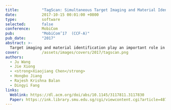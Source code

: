 ```yaml
---
title:          "TagScan: Simultaneous Target Imaging and Material Identification with Commodity RFID Devices"
date:           2017-10-15 00:01:00 +0800
type:           software
selected:       false
conference:     MobiCom
pub:            "MobiCom’17  (CCF-A)"
pub_date:       "2017"
abstract: >-
  Target imaging and material identification play an important role in many real-life applications. This paper introduces TagScan, a system that can identify the material type and image the horizontal cut of a target simultaneously with cheap commercial off the-shelf (COTS) RFID devices. The key intuition is that different materials and target sizes cause different amounts of phase and RSS (Received Signal Strength) changes when radio frequency (RF) signal penetrates through the target. Multiple challenges need to be addressed before we can turn the idea into a functional system including (i) indoor environments exhibit rich multipath which breaks the linear relationship between the phase change and the propagation distance inside a target; (ii) without knowing either material type or target size, trying to obtain these two information simultaneously is challenging; and (iii) stitching pieces of the propagation distances inside a target for an image estimate is non-trivial. We propose solutions to all the challenges and evaluate the system's performance in three different environments. TagScan is able to achieve higher than 94% material identification accuracies for 10 liquids and differentiate even very similar objects such as Coke and Pepsi. TagScan can accurately estimate the horizontal cut images of more than one target behind a wall.
cover:          /assets/images/covers/2017/tagscan.png
authors:
  - Ju Wang
  - Jie Xiong
  - <strong>Xiaojiang Chen</strong>
  - Hongbo Jiang
  - Rajesh Krishna Balan
  - Dingyi Fang
links:
  Weblink: https://dl.acm.org/doi/abs/10.1145/3117811.3117830
  Paper: https://ink.library.smu.edu.sg/cgi/viewcontent.cgi?article=4878&context=sis_research
---
```

